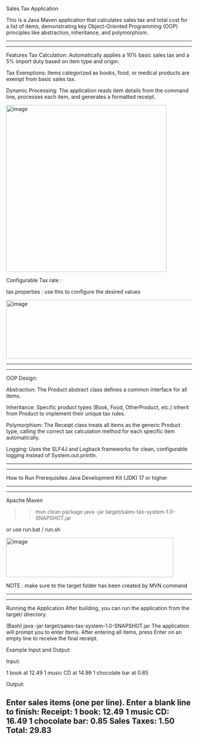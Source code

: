 Sales Tax Application

This is a Java Maven application that calculates sales tax and total cost for a list of items, demonstrating key Object-Oriented Programming (OOP) principles like abstraction, inheritance, and polymorphism.

***********************************************

***********************************************

Features
Tax Calculation: Automatically applies a 10% basic sales tax and a 5% import duty based on item type and origin.

Tax Exemptions: Items categorized as books, food, or medical products are exempt from basic sales tax.

Dynamic Processing: The application reads item details from the command line, processes each item, and generates a formatted receipt.


<img width="435" height="452" alt="image" src="https://github.com/user-attachments/assets/d8d6d31d-d372-44f0-93d4-f78c56540370" />


Configurable Tax rate :

tax.properties : use this to configure the desired values

<img width="1104" height="159" alt="image" src="https://github.com/user-attachments/assets/d94d46d5-9652-4054-8351-8a3192a49f40" />


***********************************************

***********************************************


OOP Design:

Abstraction: The Product abstract class defines a common interface for all items.

Inheritance: Specific product types (Book, Food, OtherProduct, etc.) inherit from Product to implement their unique tax rules.

Polymorphism: The Receipt class treats all items as the generic Product type, calling the correct tax calculation method for each specific item automatically.

Logging: Uses the SLF4J and Logback frameworks for clean, configurable logging instead of System.out.println.

***********************************************

***********************************************

How to Run
Prerequisites
Java Development Kit (JDK) 17 or higher

***********************************************

***********************************************

Apache Maven

>> mvn clean package
>> java -jar target/sales-tax-system-1.0-SNAPSHOT.jar

or use  run.bat / run.sh 



<img width="454" height="107" alt="image" src="https://github.com/user-attachments/assets/66d26c69-1585-4e52-a477-b9d7a6b26009" />

NOTE : make sure to the target folder has been created by MVN command 

***********************************************


***********************************************

Running the Application
After building, you can run the application from the target/ directory.

(Bash)
java -jar target/sales-tax-system-1.0-SNAPSHOT.jar
The application will prompt you to enter items. After entering all items, press Enter on an empty line to receive the final receipt.

Example Input and Output:

Input:

1 book at 12.49
1 music CD at 14.99
1 chocolate bar at 0.85

Output:

Enter sales items (one per line). Enter a blank line to finish:
Receipt:
1 book: 12.49
1 music CD: 16.49
1 chocolate bar: 0.85
Sales Taxes: 1.50
Total: 29.83
--------------------
